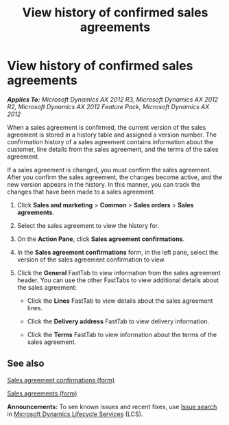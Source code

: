 ﻿---
title: View history of confirmed sales agreements
TOCTitle: View history of confirmed sales agreements
ms:assetid: d0793004-6fb7-4c6c-a93f-39e9079f2cf4
ms:mtpsurl: https://technet.microsoft.com/en-us/library/Hh597251(v=AX.60)
ms:contentKeyID: 39519329
ms.date: 04/18/2014
mtps_version: v=AX.60
---

# View history of confirmed sales agreements 


_**Applies To:** Microsoft Dynamics AX 2012 R3, Microsoft Dynamics AX 2012 R2, Microsoft Dynamics AX 2012 Feature Pack, Microsoft Dynamics AX 2012_

When a sales agreement is confirmed, the current version of the sales agreement is stored in a history table and assigned a version number. The confirmation history of a sales agreement contains information about the customer, line details from the sales agreement, and the terms of the sales agreement.

If a sales agreement is changed, you must confirm the sales agreement. After you confirm the sales agreement, the changes become active, and the new version appears in the history. In this manner, you can track the changes that have been made to a sales agreement.

1.  Click **Sales and marketing** \> **Common** \> **Sales orders** \> **Sales agreements**.

2.  Select the sales agreement to view the history for.

3.  On the **Action Pane**, click **Sales agreement confirmations**.

4.  In the **Sales agreement confirmations** form, in the left pane, select the version of the sales agreement confirmation to view.

5.  Click the **General** FastTab to view information from the sales agreement header. You can use the other FastTabs to view additional details about the sales agreement:
    
      - Click the **Lines** FastTab to view details about the sales agreement lines.
    
      - Click the **Delivery address** FastTab to view delivery information.
    
      - Click the **Terms** FastTab to view information about the terms of the sales agreement.

## See also

[Sales agreement confirmations (form)](https://technet.microsoft.com/en-us/library/hh597275\(v=ax.60\))

[Sales agreements (form)](https://technet.microsoft.com/en-us/library/hh209567\(v=ax.60\))

  
**Announcements:** To see known issues and recent fixes, use [Issue search](http://go.microsoft.com/fwlink/?linkid=389258) in [Microsoft Dynamics Lifecycle Services](http://go.microsoft.com/fwlink/?linkid=306505) (LCS).

